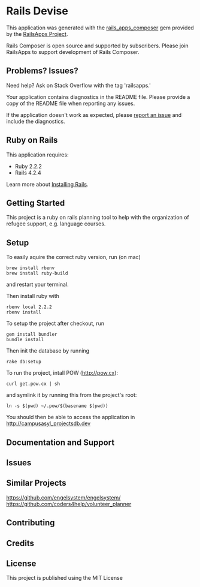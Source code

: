 Rails Devise
================

This application was generated with the [rails_apps_composer](https://github.com/RailsApps/rails_apps_composer) gem
provided by the [RailsApps Project](http://railsapps.github.io/).

Rails Composer is open source and supported by subscribers. Please join RailsApps to support development of Rails Composer.

Problems? Issues?
-----------

Need help? Ask on Stack Overflow with the tag 'railsapps.'

Your application contains diagnostics in the README file. Please provide a copy of the README file when reporting any issues.

If the application doesn't work as expected, please [report an issue](https://github.com/RailsApps/rails_apps_composer/issues)
and include the diagnostics.

Ruby on Rails
-------------

This application requires:

- Ruby 2.2.2
- Rails 4.2.4

Learn more about [Installing Rails](http://railsapps.github.io/installing-rails.html).

Getting Started
---------------

This project is a ruby on rails planning tool to help with the organization of refugee support, e.g. language courses.

Setup
---------------

To easily aquire the correct ruby version, run (on mac)

```
brew install rbenv
brew install ruby-build
```

and restart your terminal.

Then install ruby with

```
rbenv local 2.2.2
rbenv install
```

To setup the project after checkout, run

```
gem install bundler
bundle install
```

Then init the database by running

```
rake db:setup
```

To run the project, intall POW (http://pow.cx):

```
curl get.pow.cx | sh
```

and symlink it by running this from the project's root:

```
ln -s $(pwd) ~/.pow/$(basename $(pwd))
```

You should then be able to access the application in http://campusasyl_projectsdb.dev

Documentation and Support
-------------------------

Issues
-------------

Similar Projects
----------------

https://github.com/engelsystem/engelsystem/
https://github.com/coders4help/volunteer_planner

Contributing
------------

Credits
-------

License
-------

This project is published using the MIT License
